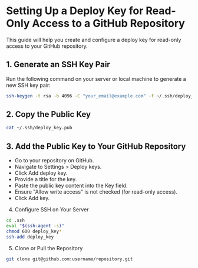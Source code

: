 # Setting Up a Deploy Key for Read-Only Access to a GitHub Repository

This guide will help you create and configure a deploy key for read-only access to your GitHub repository.

## 1. Generate an SSH Key Pair

Run the following command on your server or local machine to generate a new SSH key pair:

```bash
ssh-keygen -t rsa -b 4096 -C "your_email@example.com" -f ~/.ssh/deploy_key
```

## 2. Copy the Public Key
```sh
cat ~/.ssh/deploy_key.pub
```

## 3. Add the Public Key to Your GitHub Repository
- Go to your repository on GitHub.
- Navigate to Settings > Deploy keys.
- Click Add deploy key.
- Provide a title for the key.
- Paste the public key content into the Key field.
- Ensure "Allow write access" is not checked (for read-only access).
- Click Add key.

4. Configure SSH on Your Server
```sh
cd .ssh
eval "$(ssh-agent -s)"
chmod 600 deploy_key*
ssh-add deploy_key
```

5. Clone or Pull the Repository
```sh
git clone git@github.com:username/repository.git
```
